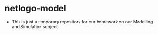 # netlogo-model
- This is just a temporary repository for our homework on our Modelling and Simulation subject.
